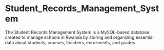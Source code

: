 # Student_Records_Management_System
The Student Records Management System is a MySQL-based database created to manage schools in Rwanda by storing and organizing essential data about students, courses, teachers, enrollments, and grades
